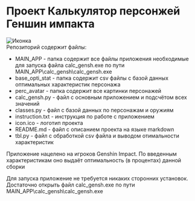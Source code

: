 # Проект Калькулятор персонжей Геншин импакта
![Иконка](icon.ico)  
Репозиторий содержит файлы:
*   MAIN_APP - папка содержит все файлы приложения необходимые для запуска файла calc_gensh.exe по пути MAIN_APP\calc_gensh\calc_gensh.exe
*   base_opti_stat - папка содержит csv файлы с базой данных оптимальных характеристик персонажа
*   perc_avatar - папка содержит все картинки персонажей
*   calc_gensh.py  -  файл с основным приложением и подсчётом всех значений
*   classes.py - файл с базой данных по персонажам и оружиям
*   instruction.txt - инструкция по работе с приложением
*   icon.ico - логотип проекта
*   README.md - файл с описанием проекта на языке markdown
*   tbl.py - файл с обработкой csv файла и выводом отимальности характеристик


Приложение нацелено на игроков Genshin Impact. По введенным характеристикам оно выдаёт оптимальность (в процентах) данной сборки

Для запуска приложение не требуется никаких сторонних установок. Достаточно открыть файл calc_gensh.exe 
по пути MAIN_APP\calc_gensh\calc_gensh.exe
